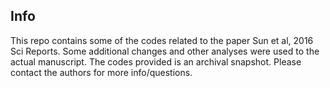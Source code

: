 ## Info
This repo contains some of the codes related to the paper Sun et al, 2016 Sci Reports. Some additional changes and other analyses were used to the actual manuscript. The codes provided is an archival snapshot. Please contact the authors for more info/questions.
